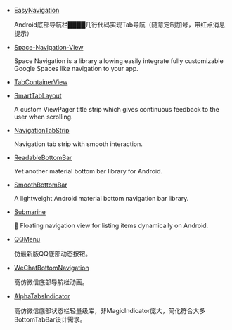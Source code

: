 * [EasyNavigation](https://github.com/forvv231/EasyNavigation)

    Android底部导航栏████几行代码实现Tab导航（随意定制加号，带红点消息提示）
* [Space-Navigation-View](https://github.com/armcha/Space-Navigation-View)

    Space Navigation is a library allowing easily integrate fully customizable Google Spaces like navigation to your app.
* [TabContainerView](https://github.com/chenpengfei88/TabContainerView)
* [SmartTabLayout](https://github.com/ogaclejapan/SmartTabLayout)

    A custom ViewPager title strip which gives continuous feedback to the user when scrolling.
* [NavigationTabStrip](https://github.com/Devlight/NavigationTabStrip)

    Navigation tab strip with smooth interaction.
* [ReadableBottomBar](https://github.com/iammert/ReadableBottomBar)

    Yet another material bottom bar library for Android.
* [SmoothBottomBar](https://github.com/ibrahimsn98/SmoothBottomBar)

    A lightweight Android material bottom navigation bar library.
* [Submarine](https://github.com/skydoves/Submarine)

    🚤 Floating navigation view for listing items dynamically on Android.
* [QQMenu](https://github.com/ren93/QQMenu)

    仿最新版QQ底部动态按钮。
* [WeChatBottomNavigation](https://github.com/buxiliulian/WeChatBottomNavigation)

    高仿微信底部导航栏动画。
* [AlphaTabsIndicator](https://github.com/yingLanNull/AlphaTabsIndicator)

    高仿微信底部状态栏轻量级库，非MagicIndicator庞大，简化符合大多BottomTabBar设计需求。